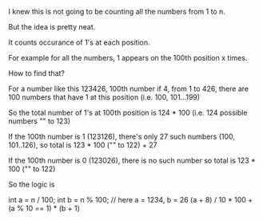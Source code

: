 I knew this is not going to be counting all the numbers from 1 to n.

But the idea is pretty neat.

It counts occurance of 1's at each position.

For example for all the numbers, 1 appears on the 100th position x times.

How to find that?

For a number like this 123426, 100th number if 4, from 1 to 426, there are 100 numbers that have 1 at this position (i.e. 100, 101...199)

So the total number of 1's at 100th position is 124 * 100 (i.e. 124 possible numbers "" to 123)

If the 100th number is 1 (123126), there's only 27 such numbers (100, 101..126), so total is 123 * 100 (""  to 122) + 27

If the 100th number is 0 (123026), there is no such number so total is 123 * 100 ("" to 122)


So the logic is

int a = n / 100; int b = n % 100; // here a = 1234, b = 26
(a + 8) / 10 * 100 + (a % 10 == 1) * (b + 1)
